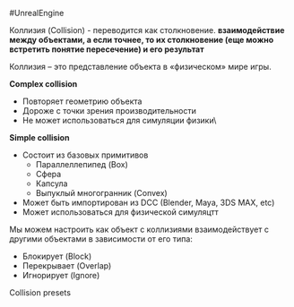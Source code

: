 #UnrealEngine

Коллизия (Collision) - переводится как столкновение. **взаимодействие между объектами, а если точнее, то их столкновение (еще можно встретить понятие пересечение) и его результат**

Коллизия – это представление объекта в «физическом» мире игры.

**Complex collision**
- Повторяет геометрию объекта
- Дороже с точки зрения производительности
- Не может использоваться для симуляции физики\

**Simple collision**
- Состоит из базовых примитивов
	- Параллеллепипед (Box)
	- Сфера
	- Капсула
	- Выпуклый многогранник (Convex)
- Может быть импортирован из DCC (Blender, Maya, 3DS MAX, etc)
- Может использоваться для физической симуляцтт

Мы можем настроить как объект с коллизиями взаимодействует с другими объектами в зависимости от его типа:
- Блокирует (Block) 
- Перекрывает (Overlap) 
- Игнорирует (Ignore)

Collision presets